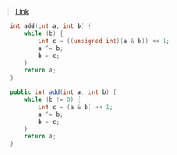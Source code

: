 > [Link](https://leetcode.cn/problems/bu-yong-jia-jian-cheng-chu-zuo-jia-fa-lcof/)

```c++
    int add(int a, int b) {
        while (b) {
            int c = ((unsigned int)(a & b)) << 1;
            a ^= b;
            b = c;
        }
        return a;
    }
```

```java
    public int add(int a, int b) {
        while (b != 0) {
            int c = (a & b) << 1;
            a ^= b;
            b = c;
        }
        return a;
    }
```